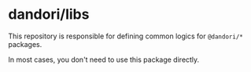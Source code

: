 # dandori/libs

This repository is responsible for defining common logics for `@dandori/*` packages.

In most cases, you don't need to use this package directly.